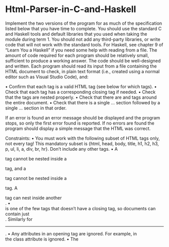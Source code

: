 # Html-Parser-in-C-and-Haskell
Implement the two versions of the program for as much of the specification listed below that you have time to complete. You should use the standard C and Haskell tools and default libraries that you used when taking the module during term 1. You should not add any third-party libraries, or write code that will not work with the standard tools. For Haskell, see chapter 9 of “Learn You a Haskell” if you need some help with reading from a file. The amount of code required for each program should be relatively small, sufficient to produce a working answer. The code should be well-designed and written. Each program should read its input from a file containing the HTML document to check, in plain text format (i.e., created using a normal editor such as Visual Studio Code), and:

• Confirm that each tag is a valid HTML tag (see below for which tags).
• Check that each tag has a corresponding closing tag if needed.
• Check that the tags are nested properly.
• Check that there are <html> and </html> tags around the entire document.
• Check that there is a single <head>…</head> section followed by a single <body>…</body> section in that order.

If an error is found an error message should be displayed and the program stops, so only the first error found is reported. If no errors are found the program should display a simple message that the HTML was correct.

Constraints:
• You must work with the following subset of HTML tags only, not every tag! This mandatory subset is {html, head, body, title, h1, h2, h3, p, ul, li, a, div, br, hr}. Don’t include any other tags.
• A <div> tag cannot be nested inside a <p> tag, and a <p> tag cannot be nested inside a <p> tag. A <div> tag can nest inside another <div>.
• <br> is one of the few tags that doesn’t have a closing tag, so documents can contain just <br>. Similarly for <hr>.
• Any attributes in an opening tag are ignored. For example, in <div class=”text”> the class attribute is ignored.
• The <title> tag is included in the head section between the head tags only, and not in the body section between the body tags.
• A DOCTYPE at the start of the document is not required.
• Assume there are no comments (<!-- -->) or entities (e.g., &lt; to represent <) in the HTML document.
• Assume that the ‘<’ and ‘>’ characters are used only as part of the HTML tags, and do not appear in the text within p, h1, h2, h3, or any other sections, or in attribute values.
• The input file name should be fixed as ‘file.html’. You do not need to add code to ask for a file name and input a file name. The program always reads from file.html.
